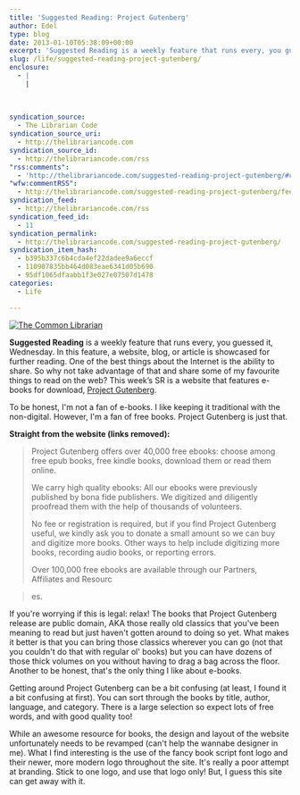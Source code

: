 ```yaml
---
title: 'Suggested Reading: Project Gutenberg'
author: Edel
type: blog
date: 2013-01-10T05:38:09+00:00
excerpt: 'Suggested Reading is a weekly feature that runs every, you guessed it, Wednesday. In this feature, a website, blog, or article is showcased for further reading. One of the best things about the Internet is the ability to share. So why not take advantage of that and share some of my favourite things to read [&hellip;]'
slug: /life/suggested-reading-project-gutenberg/
enclosure:
  - |
    |
        
        
        
syndication_source:
  - The Librarian Code
syndication_source_uri:
  - http://thelibrariancode.com
syndication_source_id:
  - http://thelibrariancode.com/rss
"rss:comments":
  - 'http://thelibrariancode.com/suggested-reading-project-gutenberg/#comments'
"wfw:commentRSS":
  - http://thelibrariancode.com/suggested-reading-project-gutenberg/feed/
syndication_feed:
  - http://thelibrariancode.com/rss
syndication_feed_id:
  - 11
syndication_permalink:
  - http://thelibrariancode.com/suggested-reading-project-gutenberg/
syndication_item_hash:
  - b395b337c6b4cda4ef22dadee9a6eccf
  - 110907835bb464d083eae6341d05b690
  - 95df1065dfaabb1f3e027e07507d1478
categories:
  - Life

---
```

<div class="left">
  <div class="picture">
    <a href="http://gutenberg.org/"><img src="http://i.mazohyst.org/tlc/pictures/SR%20Project%20Gutenberg.png" alt="The Common Librarian" /></a>
  </div>
</div>

**Suggested Reading** is a weekly feature that runs every, you guessed it, Wednesday. In this feature, a website, blog, or article is showcased for further reading. One of the best things about the Internet is the ability to share. So why not take advantage of that and share some of my favourite things to read on the web? This week’s SR is a website that features e-books for download, [Project Gutenberg][1].

To be honest, I'm not a fan of e-books. I like keeping it traditional with the non-digital. However, I'm a fan of free books. Project Gutenberg is just that.<span id="more-202"></span>

**Straight from the website (links removed):**

> Project Gutenberg offers over 40,000 free ebooks: choose among free epub books, free kindle books, download them or read them online.
> 
> We carry high quality ebooks: All our ebooks were previously published by bona fide publishers. We digitized and diligently proofread them with the help of thousands of volunteers.
> 
> No fee or registration is required, but if you find Project Gutenberg useful, we kindly ask you to donate a small amount so we can buy and digitize more books. Other ways to help include digitizing more books, recording audio books, or reporting errors.
> 
> Over 100,000 free ebooks are available through our Partners, Affiliates and Resourc
  
> es.

If you're worrying if this is legal: relax! The books that Project Gutenberg release are public domain, AKA those really old classics that you've been meaning to read but just haven't gotten around to doing so yet. What makes it better is that you can bring those classics wherever you can go (not that you couldn't do that with regular ol' books) but you can have dozens of those thick volumes on you without having to drag a bag across the floor. Another to be honest, that's the only thing I like about e-books.

Getting around Project Gutenberg can be a bit confusing (at least, I found it a bit confusing at first). You can sort through the books by title, author, language, and category. There is a large selection so expect lots of free words, and with good quality too!

While an awesome resource for books, the design and layout of the website unfortunately needs to be revamped (can't help the wannabe designer in me). What I find interesting is the use of the fancy book script font logo and their newer, more modern logo throughout the site. It's really a poor attempt at branding. Stick to one logo, and use that logo only! But, I guess this site can get away with it.




 [1]: http://thelibrariancode.com/suggested-reading-project-gutenberg/gutenberg.org